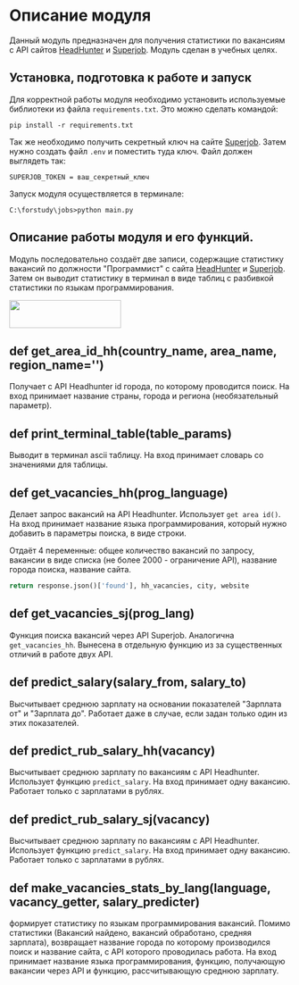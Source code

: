 Описание модуля
===

Данный модуль предназначен для получения статистики по вакансиям с API сайтов [HeadHunter](https://hh.ru) и [Superjob](https://superjob.ru).
Модуль сделан в учебных целях.

Установка, подготовка к работе и запуск
---
Для корректной работы модуля необходимо установить используемые библиотеки из файла `requirements.txt`.
Это можно сделать командой:
```
pip install -r requirements.txt
```

Так же необходимо получить секретный ключ на сайте [Superjob](https://superjob.ru). Затем нужно создать файл
`.env` и поместить туда ключ. Файл должен выглядеть так:

```dotenv
SUPERJOB_TOKEN = ваш_секретный_ключ
```

Запуск модуля осуществляется в терминале:
```
C:\forstudy\jobs>python main.py
```

Описание работы модуля и его функций.
---
Модуль последовательно создаёт две записи, содержащие статистику вакансий по должности "Программист" с сайта [HeadHunter](https://hh.ru) и [Superjob](https://superjob.ru).
Затем он выводит статистику в терминал в виде таблиц с разбивкой статистики по языкам программирования.

<img src="https://ibb.co/Nn4dFfz" width="200" height="50"/>

def get_area_id_hh(country_name, area_name, region_name='')
---

Получает с API Headhunter id города, по которому проводится поиск. На вход принимает название страны, города и региона (необязательный параметр).

def print_terminal_table(table_params)
---

Выводит в терминал ascii таблицу. На вход принимает словарь со значениями для таблицы.

def get_vacancies_hh(prog_language)
---

Делает запрос вакансий на API Headhunter. Использует `get area id()`.
На вход принимает название языка программирования, который нужно добавить в параметры поиска, в виде строки.

Отдаёт 4 переменные: общее количество вакансий по запросу, вакансии в виде списка (не более 2000 - ограничение API), название города поиска, название сайта.
```python
return response.json()['found'], hh_vacancies, city, website
```

def get_vacancies_sj(prog_lang)
---
Функция поиска вакансий через API Superjob. Аналогична `get_vacancies_hh`. Вынесена в отдельную функцию из за существенных отличий в работе двух API.

def predict_salary(salary_from, salary_to)
---

Высчитывает среднюю зарплату на основании показателей "Зарплата от" и "Зарплата до". Работает даже в случае, если задан только один из этих показателей.

def predict_rub_salary_hh(vacancy)
---

Высчитывает среднюю зарплату по вакансиям с API Headhunter. Использует функцию `predict_salary`. На вход принимает одну вакансию.
Работает только с зарплатами в рублях.

def predict_rub_salary_sj(vacancy)
---

Высчитывает среднюю зарплату по вакансиям с API Headhunter. Использует функцию `predict_salary`. На вход принимает одну вакансию.
Работает только с зарплатами в рублях.

def make_vacancies_stats_by_lang(language, vacancy_getter, salary_predicter)
---

формирует статистику по языкам программирования вакансий. Помимо статистики (Вакансий найдено, вакансий обработано, средняя зарплата),
возвращает название города по которому производился поиск и название сайта, с API которого проводилась работа. На вход принимает название языка программирования, функцию,
получающую вакансии через API и функцию, рассчитывающую среднюю зарплату.
